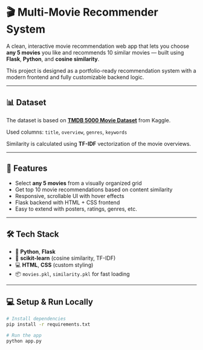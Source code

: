 # 🎬 Multi-Movie Recommender System

A clean, interactive movie recommendation web app that lets you choose **any 5 movies** you like and recommends 10 similar movies — built using **Flask**, **Python**, and **cosine similarity**.

This project is designed as a portfolio-ready recommendation system with a modern frontend and fully customizable backend logic.

---

## 📊 Dataset

The dataset is based on **[TMDB 5000 Movie Dataset](https://www.kaggle.com/datasets/tmdb/tmdb-movie-metadata)** from Kaggle.

Used columns: `title`, `overview`, `genres`, `keywords`

Similarity is calculated using **TF-IDF** vectorization of the movie overviews.

---

## 🚀 Features

- Select **any 5 movies** from a visually organized grid
- Get top 10 movie recommendations based on content similarity
- Responsive, scrollable UI with hover effects
- Flask backend with HTML + CSS frontend
- Easy to extend with posters, ratings, genres, etc.

---

## 🛠️ Tech Stack

- 🧠 **Python**, **Flask**
- 🧩 **scikit-learn** (cosine similarity, TF-IDF)
- 💻 **HTML**, **CSS** (custom styling)
- 📦 `movies.pkl`, `similarity.pkl` for fast loading

---

## 💻 Setup & Run Locally

```bash
# Install dependencies
pip install -r requirements.txt

# Run the app
python app.py
